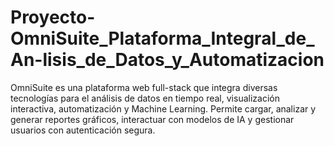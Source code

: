# Proyecto-OmniSuite_Plataforma_Integral_de_An-lisis_de_Datos_y_Automatizacion
OmniSuite es una plataforma web full-stack que integra diversas tecnologías para el análisis de datos en tiempo real, visualización interactiva, automatización y Machine Learning. Permite cargar, analizar y generar reportes gráficos, interactuar con modelos de IA y gestionar usuarios con autenticación segura.
